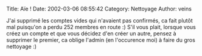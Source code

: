 Title: Aïe !
Date: 2002-03-06 08:55:42
Category: Nettoyage
Author: veins

J'ai supprimé les comptes vides qui n'avaient pas confirmés, ca fait plutôt mal puisqu'on a perdu 252 membres en route  :)
S'il vous plait, lorsque vous créez un compte et que vous décidez d'en créer un autre, pensez à supprimer le premier, ca oblige l'admin (en l'occurence moi) à faire du gros nettoyage  :)